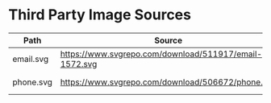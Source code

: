 Third Party Image Sources
=========================

| Path      | Source                                                 | License       | Modifications      |
| --------- | ------------------------------------------------------ | ------------- | ------------------ |
| email.svg | https://www.svgrepo.com/download/511917/email-1572.svg | Public Domain | Reduced image size |
| phone.svg | https://www.svgrepo.com/download/506672/phone.svg      | MIT License   | Reduced image size |
